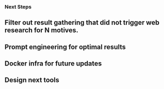 ### Next Steps

## Filter out result gathering that did not trigger web research for N motives.

## Prompt engineering for optimal results

## Docker infra for future updates

## Design next tools